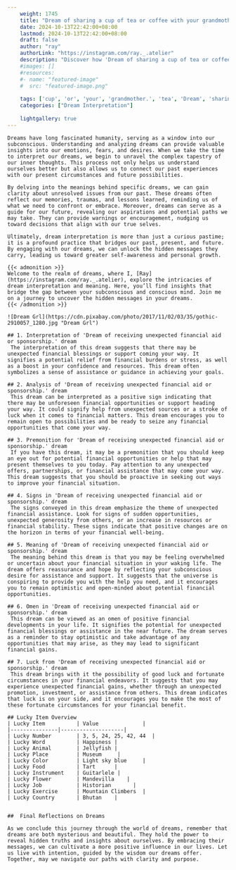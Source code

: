 ```yaml
---
    weight: 1745
    title: "Dream of sharing a cup of tea or coffee with your grandmother."  # Assuming 'title' column exists
    date: 2024-10-13T22:42:00+08:00
    lastmod: 2024-10-13T22:42:00+08:00
    draft: false
    author: "ray"
    authorLink: "https://instagram.com/ray._.atelier"
    description: "Discover how 'Dream of sharing a cup of tea or coffee with your grandmother.' can interpret your future and uncover its significant meanings in your life."
    #images: []
    #resources:
    #- name: "featured-image"
    #  src: "featured-image.png"
    
    tags: ['cup', 'or', 'your', 'grandmother.', 'tea', 'Dream', 'sharing', 'a', 'coffee', 'of', 'with']
    categories: ["Dream Interpretation"]
    
    lightgallery: true
---
```

    
    Dreams have long fascinated humanity, serving as a window into our subconscious. Understanding and analyzing dreams can provide valuable insights into our emotions, fears, and desires. When we take the time to interpret our dreams, we begin to unravel the complex tapestry of our inner thoughts. This process not only helps us understand ourselves better but also allows us to connect our past experiences with our present circumstances and future possibilities.
    
    By delving into the meanings behind specific dreams, we can gain clarity about unresolved issues from our past. These dreams often reflect our memories, traumas, and lessons learned, reminding us of what we need to confront or embrace. Moreover, dreams can serve as a guide for our future, revealing our aspirations and potential paths we may take. They can provide warnings or encouragement, nudging us toward decisions that align with our true selves.
    
    Ultimately, dream interpretation is more than just a curious pastime; it is a profound practice that bridges our past, present, and future. By engaging with our dreams, we can unlock the hidden messages they carry, leading us toward greater self-awareness and personal growth.
    
    {{< admonition >}}
    Welcome to the realm of dreams, where I, [Ray](https://instagram.com/ray._.atelier), explore the intricacies of dream interpretation and meaning. Here, you’ll find insights that bridge the gap between your subconscious and conscious mind. Join me on a journey to uncover the hidden messages in your dreams.
    {{< /admonition >}}
    
    ![Dream Grl](https://cdn.pixabay.com/photo/2017/11/02/03/35/gothic-2910057_1280.jpg "Dream Grl")
    
    ## 1. Interpretation of 'Dream of receiving unexpected financial aid or sponsorship.' dream
     The interpretation of this dream suggests that there may be unexpected financial blessings or support coming your way. It signifies a potential relief from financial burdens or stress, as well as a boost in your confidence and resources. This dream often symbolizes a sense of assistance or guidance in achieving your goals.
    
    ## 2. Analysis of 'Dream of receiving unexpected financial aid or sponsorship.' dream
     This dream can be interpreted as a positive sign indicating that there may be unforeseen financial opportunities or support heading your way. It could signify help from unexpected sources or a stroke of luck when it comes to financial matters. This dream encourages you to remain open to possibilities and be ready to seize any financial opportunities that come your way.
    
    ## 3. Premonition for 'Dream of receiving unexpected financial aid or sponsorship.' dream
     If you have this dream, it may be a premonition that you should keep an eye out for potential financial opportunities or help that may present themselves to you today. Pay attention to any unexpected offers, partnerships, or financial assistance that may come your way. This dream suggests that you should be proactive in seeking out ways to improve your financial situation.
    
    ## 4. Signs in 'Dream of receiving unexpected financial aid or sponsorship.' dream
     The signs conveyed in this dream emphasize the theme of unexpected financial assistance. Look for signs of sudden opportunities, unexpected generosity from others, or an increase in resources or financial stability. These signs indicate that positive changes are on the horizon in terms of your financial well-being.
    
    ## 5. Meaning of 'Dream of receiving unexpected financial aid or sponsorship.' dream
     The meaning behind this dream is that you may be feeling overwhelmed or uncertain about your financial situation in your waking life. The dream offers reassurance and hope by reflecting your subconscious desire for assistance and support. It suggests that the universe is conspiring to provide you with the help you need, and it encourages you to remain optimistic and open-minded about potential financial opportunities.
    
    ## 6. Omen in 'Dream of receiving unexpected financial aid or sponsorship.' dream
     This dream can be viewed as an omen of positive financial developments in your life. It signifies the potential for unexpected financial blessings or assistance in the near future. The dream serves as a reminder to stay optimistic and take advantage of any opportunities that may arise, as they may lead to significant financial gains.
    
    ## 7. Luck from 'Dream of receiving unexpected financial aid or sponsorship.' dream
     This dream brings with it the possibility of good luck and fortunate circumstances in your financial endeavors. It suggests that you may experience unexpected financial gains, whether through an unexpected promotion, investment, or assistance from others. This dream indicates that luck is on your side, and it encourages you to make the most of these fortunate circumstances for your financial benefit.
    
    ## Lucky Item Overview
    | Lucky Item          | Value              |
    |---------------|--------------------|
    | Lucky Number        | 3, 5, 24, 25, 42, 44  |
    | Lucky Word          | Happiness |
    | Lucky Animal        | Jellyfish |
    | Lucky Place         | Museum     |
    | Lucky Color         | Light sky blue     |
    | Lucky Food          | Tart      |
    | Lucky Instrument    | Guitarlele |
    | Lucky Flower        | Mandevilla    |
    | Lucky Job           | Historian       |
    | Lucky Exercise      | Mountain Climbers  |
    | Lucky Country       | Bhutan    |
    
    
    ##  Final Reflections on Dreams
    
    As we conclude this journey through the world of dreams, remember that dreams are both mysterious and beautiful. They hold the power to reveal hidden truths and insights about ourselves. By embracing their messages, we can cultivate a more positive influence in our lives. Let us live with intention, guided by the wisdom our dreams offer. Together, may we navigate our paths with clarity and purpose.
    